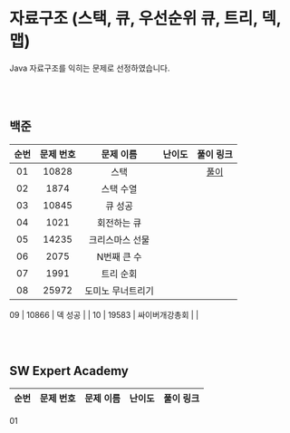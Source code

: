 # 자료구조 (스택, 큐, 우선순위 큐, 트리, 덱, 맵)

Java 자료구조를 익히는 문제로 선정하였습니다.

<br/>
<br/>

## 백준
순번 | 문제 번호 | 문제 이름 | 난이도 | 풀이 링크
:---: | :---: | :---: | :---: | :---: 
01 | 10828 | 스택 |  | [풀이](https://github.com/psj98/Java_Study_Coding_18/blob/main/baekjoon/src/study_230201/problemset/alg_10828.java)
02 | 1874 | 스택 수열 |      |
03 | 10845 | 큐	성공 |      |
04 | 1021 | 회전하는 큐 |      |
05 | 14235 | 크리스마스 선물 |      |
06 | 2075 | N번째 큰 수 |      |
07 | 1991 | 트리 순회 |      |
08 | 25972 | 도미노 무너트리기 |      |

09 | 10866 | 덱	성공 |      |
10 | 19583 | 싸이버개강총회 |      |
 
<br/>
<br/>

## SW Expert Academy
순번 | 문제 번호 | 문제 이름 | 난이도 | 풀이 링크
:---: | :---: | :---: | :---: | :---: 
01
